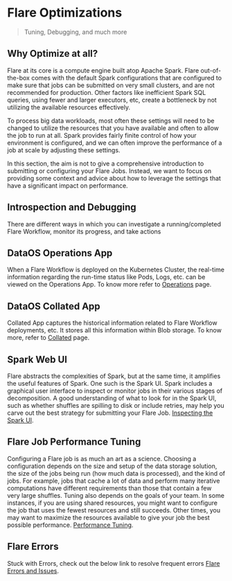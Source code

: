 # Flare Optimizations

> Tuning, Debugging, and much more

## Why Optimize at all?

Flare at its core is a compute engine built atop Apache Spark. Flare out-of-the-box comes with the default Spark configurations that are configured to make sure that jobs can be submitted on very small clusters, and are not recommended for production. Other factors like inefficient Spark SQL queries, using fewer and larger executors, etc, create a bottleneck by not utilizing the available resources effectively. 

To process big data workloads, most often these settings will need to be changed to utilize the resources that you
have available and often to allow the job to run at all. Spark provides fairly finite control of how your environment is configured, and we can often improve the performance of a job at scale by adjusting these settings.

In this section, the aim is not to give a comprehensive introduction to submitting or configuring your Flare Jobs. Instead, we want to focus on providing some context and advice about how to leverage the settings that have a significant impact on performance. 

## Introspection and Debugging

There are different ways in which you can investigate a running/completed Flare Workflow, monitor its progress, and take actions

## DataOS Operations App

When a Flare Workflow is deployed on the Kubernetes Cluster, the real-time information regarding the run-time status like Pods, Logs, etc. can be viewed on the Operations App. To know more refer to
[Operations](./Operations.md) page.

## DataOS Collated App

Collated App captures the historical information related to Flare Workflow deployments, etc.  It stores all this information within Blob storage. To know more, refer to
[Collated](./Collated/Collated.md) page.

## Spark Web UI

Flare abstracts the complexities of Spark, but at the same time, it amplifies the useful features of Spark. One such is the Spark UI. Spark includes a graphical user interface to inspect or monitor jobs in their various stages of decomposition. A good understanding of what to look for in the Spark UI, such as whether shuffles are spilling to disk or include retries, may help you carve out the best strategy for submitting your Flare Job. 
[Inspecting the Spark UI](./Inspecting%20the%20Spark%20UI/Inspecting%20the%20Spark%20UI.md).

## Flare Job Performance Tuning

Configuring a Flare job is as much an art as a science. Choosing a configuration depends on the size and setup of the data storage solution, the size of the jobs being run (how much data is processed), and the kind of jobs. For example, jobs that cache a lot of data and perform many iterative computations have different requirements than those that contain a few very large shuffles. Tuning also depends on the goals of your team. In some instances, if you are using shared resources, you might want to configure the job that uses the fewest resources and still succeeds. Other times, you may want to maximize the resources available to give your job the best possible performance.
[Performance Tuning](./Performance%20Tuning/Performance%20Tuning.md).

## Flare Errors

Stuck with Errors, check out the below link to resolve frequent errors
[Flare Errors and Issues](./Flare%20Errors%20and%20Issues/Flare%20Errors%20and%20Issues.md).